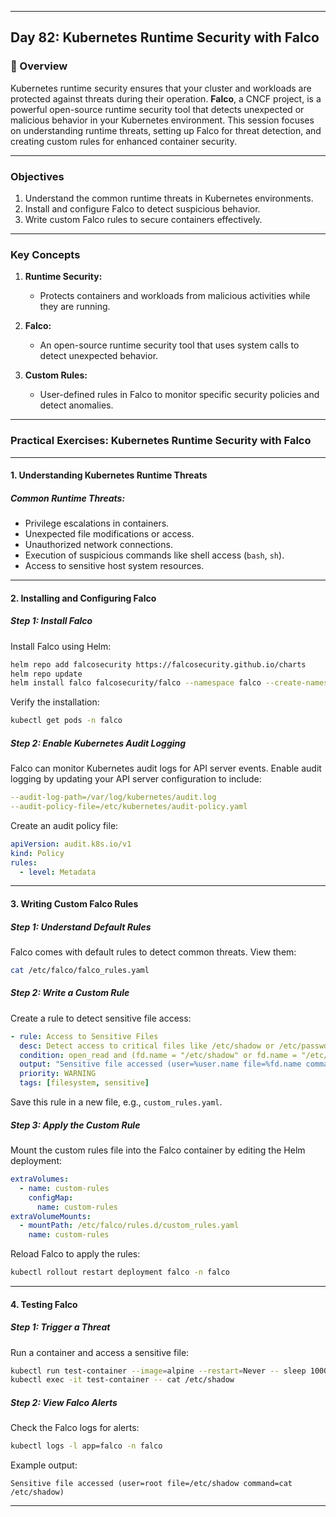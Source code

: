 ﻿---

## Day 82: Kubernetes Runtime Security with Falco

### 📘 Overview

Kubernetes runtime security ensures that your cluster and workloads are protected against threats during their operation. **Falco**, a CNCF project, is a powerful open-source runtime security tool that detects unexpected or malicious behavior in your Kubernetes environment. This session focuses on understanding runtime threats, setting up Falco for threat detection, and creating custom rules for enhanced container security.

---


### Objectives

1. Understand the common runtime threats in Kubernetes environments.  
2. Install and configure Falco to detect suspicious behavior.  
3. Write custom Falco rules to secure containers effectively.  

---

### Key Concepts

1. **Runtime Security:**  
   - Protects containers and workloads from malicious activities while they are running.  

2. **Falco:**  
   - An open-source runtime security tool that uses system calls to detect unexpected behavior.  

3. **Custom Rules:**  
   - User-defined rules in Falco to monitor specific security policies and detect anomalies.  

---


### Practical Exercises: Kubernetes Runtime Security with Falco

---

#### 1. Understanding Kubernetes Runtime Threats

##### Common Runtime Threats:
- Privilege escalations in containers.  
- Unexpected file modifications or access.  
- Unauthorized network connections.  
- Execution of suspicious commands like shell access (`bash`, `sh`).  
- Access to sensitive host system resources.  

---

#### 2. Installing and Configuring Falco

##### Step 1: Install Falco
Install Falco using Helm:
```bash
helm repo add falcosecurity https://falcosecurity.github.io/charts
helm repo update
helm install falco falcosecurity/falco --namespace falco --create-namespace
```

Verify the installation:
```bash
kubectl get pods -n falco
```

##### Step 2: Enable Kubernetes Audit Logging
Falco can monitor Kubernetes audit logs for API server events. Enable audit logging by updating your API server configuration to include:
```yaml
--audit-log-path=/var/log/kubernetes/audit.log
--audit-policy-file=/etc/kubernetes/audit-policy.yaml
```

Create an audit policy file:
```yaml
apiVersion: audit.k8s.io/v1
kind: Policy
rules:
  - level: Metadata
```

---

#### 3. Writing Custom Falco Rules

##### Step 1: Understand Default Rules
Falco comes with default rules to detect common threats. View them:
```bash
cat /etc/falco/falco_rules.yaml
```

##### Step 2: Write a Custom Rule
Create a rule to detect sensitive file access:
```yaml
- rule: Access to Sensitive Files
  desc: Detect access to critical files like /etc/shadow or /etc/passwd
  condition: open_read and (fd.name = "/etc/shadow" or fd.name = "/etc/passwd")
  output: "Sensitive file accessed (user=%user.name file=%fd.name command=%proc.cmdline)"
  priority: WARNING
  tags: [filesystem, sensitive]
```

Save this rule in a new file, e.g., `custom_rules.yaml`.

##### Step 3: Apply the Custom Rule
Mount the custom rules file into the Falco container by editing the Helm deployment:
```yaml
extraVolumes:
  - name: custom-rules
    configMap:
      name: custom-rules
extraVolumeMounts:
  - mountPath: /etc/falco/rules.d/custom_rules.yaml
    name: custom-rules
```

Reload Falco to apply the rules:
```bash
kubectl rollout restart deployment falco -n falco
```

---

#### 4. Testing Falco

##### Step 1: Trigger a Threat
Run a container and access a sensitive file:
```bash
kubectl run test-container --image=alpine --restart=Never -- sleep 1000
kubectl exec -it test-container -- cat /etc/shadow
```

##### Step 2: View Falco Alerts
Check the Falco logs for alerts:
```bash
kubectl logs -l app=falco -n falco
```

Example output:
```
Sensitive file accessed (user=root file=/etc/shadow command=cat /etc/shadow)
```

---